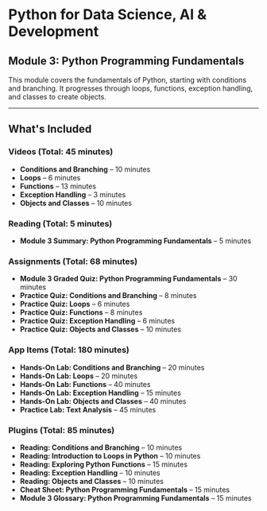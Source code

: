 # Python for Data Science, AI & Development  
## Module 3: Python Programming Fundamentals  

This module covers the fundamentals of Python, starting with conditions and branching. It progresses through loops, functions, exception handling, and classes to create objects.

---

## What's Included  

### Videos (Total: 45 minutes)  
- **Conditions and Branching** – 10 minutes  
- **Loops** – 6 minutes  
- **Functions** – 13 minutes  
- **Exception Handling** – 3 minutes  
- **Objects and Classes** – 10 minutes  

### Reading (Total: 5 minutes)  
- **Module 3 Summary: Python Programming Fundamentals** – 5 minutes  

### Assignments (Total: 68 minutes)  
- **Module 3 Graded Quiz: Python Programming Fundamentals** – 30 minutes  
- **Practice Quiz: Conditions and Branching** – 8 minutes  
- **Practice Quiz: Loops** – 6 minutes  
- **Practice Quiz: Functions** – 8 minutes  
- **Practice Quiz: Exception Handling** – 6 minutes  
- **Practice Quiz: Objects and Classes** – 10 minutes  

### App Items (Total: 180 minutes)  
- **Hands-On Lab: Conditions and Branching** – 20 minutes  
- **Hands-On Lab: Loops** – 20 minutes  
- **Hands-On Lab: Functions** – 40 minutes  
- **Hands-On Lab: Exception Handling** – 15 minutes  
- **Hands-On Lab: Objects and Classes** – 40 minutes  
- **Practice Lab: Text Analysis** – 45 minutes  

### Plugins (Total: 85 minutes)  
- **Reading: Conditions and Branching** – 10 minutes  
- **Reading: Introduction to Loops in Python** – 10 minutes  
- **Reading: Exploring Python Functions** – 15 minutes  
- **Reading: Exception Handling** – 10 minutes  
- **Reading: Objects and Classes** – 10 minutes  
- **Cheat Sheet: Python Programming Fundamentals** – 15 minutes  
- **Module 3 Glossary: Python Programming Fundamentals** – 15 minutes  
